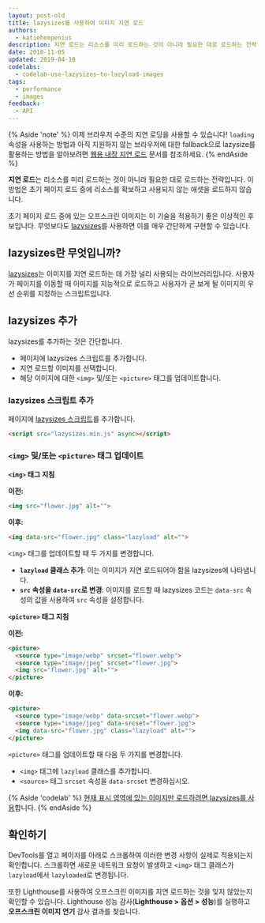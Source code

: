 ```yaml
---
layout: post-old
title: lazysizes를 사용하여 이미지 지연 로드
authors:
  - katiehempenius
description: 지연 로드는 리소스를 미리 로드하는 것이 아니라 필요한 대로 로드하는 전략입니다. 이 방법은 초기 페이지 로드 중에 리소스를 확보하고 사용되지 않는 애셋을 로드하지 않습니다.
date: 2018-11-05
updated: 2019-04-10
codelabs:
  - codelab-use-lazysizes-to-lazyload-images
tags:
  - performance
  - images
feedback:
  - API
---
```


{% Aside 'note' %} 이제 브라우저 수준의 지연 로딩을 사용할 수 있습니다! `loading` 속성을 사용하는 방법과 아직 지원하지 않는 브라우저에 대한 fallback으로 lazysize를 활용하는 방법을 알아보려면 [웹용 내장 지연 로드](/browser-level-image-lazy-loading/) 문서를 참조하세요. {% endAside %}

**지연 로드**는 리소스를 미리 로드하는 것이 아니라 필요한 대로 로드하는 전략입니다. 이 방법은 초기 페이지 로드 중에 리소스를 확보하고 사용되지 않는 애셋을 로드하지 않습니다.

초기 페이지 로드 중에 있는 오프스크린 이미지는 이 기술을 적용하기 좋은 이상적인 후보입니다. 무엇보다도 [lazysizes](https://github.com/aFarkas/lazysizes)를 사용하면 이를 매우 간단하게 구현할 수 있습니다.

## lazysizes란 무엇입니까?

[lazysizes](https://github.com/aFarkas/lazysizes)는 이미지를 지연 로드하는 데 가장 널리 사용되는 라이브러리입니다. 사용자가 페이지를 이동할 때 이미지를 지능적으로 로드하고 사용자가 곧 보게 될 이미지의 우선 순위를 지정하는 스크립트입니다.

## lazysizes 추가

lazysizes를 추가하는 것은 간단합니다.

- 페이지에 lazysizes 스크립트를 추가합니다.
- 지연 로드할 이미지를 선택합니다.
- 해당 이미지에 대한 `<img>` 및/또는 `<picture>` 태그를 업데이트합니다.

### lazysizes 스크립트 추가

페이지에 [lazysizes 스크립트](https://github.com/aFarkas/lazysizes/blob/gh-pages/lazysizes.min.js)를 추가합니다.

```html
<script src="lazysizes.min.js" async></script>
```

### `<img>` 및/또는 `<picture>` 태그 업데이트

**`<img>` 태그 지침**

**이전:**

```html
<img src="flower.jpg" alt="">
```

**이후:**

```html
<img data-src="flower.jpg" class="lazyload" alt="">
```

`<img>` 태그를 업데이트할 때 두 가지를 변경합니다.

- **`lazyload` 클래스 추가**: 이는 이미지가 지연 로드되어야 함을 lazysizes에 나타냅니다.
- **`src` 속성을 `data-src`로 변경**: 이미지를 로드할 때 lazysizes 코드는 `data-src` 속성의 값을 사용하여 `src` 속성을 설정합니다.

**`<picture>` 태그 지침**

**이전:**

```html
<picture>
  <source type="image/webp" srcset="flower.webp">
  <source type="image/jpeg" srcset="flower.jpg">
  <img src="flower.jpg" alt="">
</picture>
```

**이후:**

```html
<picture>
  <source type="image/webp" data-srcset="flower.webp">
  <source type="image/jpeg" data-srcset="flower.jpg">
  <img data-src="flower.jpg" class="lazyload" alt="">
</picture>
```

`<picture>` 태그를 업데이트할 때 다음 두 가지를 변경합니다.

- `<img>` 태그에 `lazyload` 클래스를 추가합니다.
- `<source>` 태그 `srcset` 속성을 `data-srcset` 변경하십시오.

{% Aside 'codelab' %} [현재 표시 영역에 있는 이미지만 로드하려면 lazysizes를 사용](/codelab-use-lazysizes-to-lazyload-images)합니다. {% endAside %}

## 확인하기

DevTools를 열고 페이지를 아래로 스크롤하여 이러한 변경 사항이 실제로 적용되는지 확인합니다. 스크롤하면 새로운 네트워크 요청이 발생하고 `<img>` 태그 클래스가 `lazyload`에서 `lazyloaded`로 변경됩니다.

또한 Lighthouse를 사용하여 오프스크린 이미지를 지연 로드하는 것을 잊지 않았는지 확인할 수 있습니다. Lighthouse 성능 감사(**Lighthouse &gt; 옵션 &gt; 성능**)를 실행하고 **오프스크린 이미지 연기** 감사 결과를 찾습니다.
